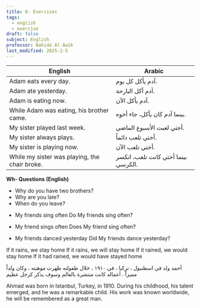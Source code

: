 ```yaml
---
title: 8- Exercises
tags:
  - english
  - exercise
draft: false
subject: English
professor: Nahida Al Awik
last_modified: 2025-2-5
---
```

| **English**                                   | **Arabic**                          |
| --------------------------------------------- | ----------------------------------- |
| Adam eats every day.                          | آدم يأكل كل يوم.                    |
| Adam ate yesterday.                           | آدم أكل البارحة.                    |
| Adam is eating now.                           | آدم يأكل الآن.                      |
| While Adam was eating, his brother came.      | بينما آدم كان يأكل، جاء أخوه.       |
| My sister played last week.                   | أختي لعبت الأسبوع الماضي.           |
| My sister always plays.                       | أختي تلعب دائماً.                   |
| My sister is playing now.                     | أختي تلعب الآن.                     |
| While my sister was playing, the chair broke. | بينما أختي كانت تلعب، انكسر الكرسي. |

**Wh- Questions (English)**

* Why do you have two brothers?
* Why are you late?
* When do you leave?

- My friends sing often
Do My friends sing often?

- My friend sings often
Does My friend sing often?

- My friends danced yesterday
Did My friends dance yesterday?

If it rains, we stay home
If it rains, we will stay home
If it rained, we would stay home
If it had rained, we would have stayed home

أحمد ولد في اسطنبول ، تركيا ، في ١٩١٠ ، خلال طفولته ظهرت موهبته ، وكان ولداً مميزاً . أعماله كانت منتشرة بالعالم وسوف يذكر كرجل عظيم

Ahmad was born in Istanbul, Turkey, in 1910. During his childhood, his talent emerged, and he was a remarkable child. His work was known worldwide, he will be remembered as a great man.